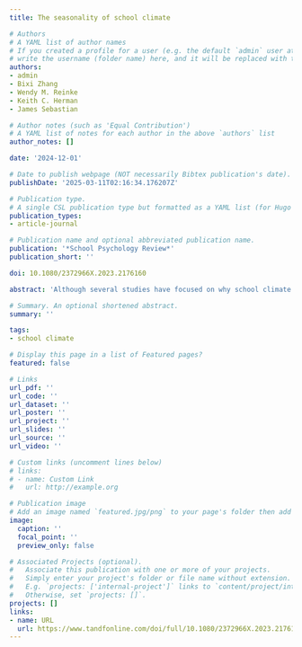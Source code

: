 ```yaml
---
title: The seasonality of school climate

# Authors
# A YAML list of author names
# If you created a profile for a user (e.g. the default `admin` user at `content/authors/admin/`), 
# write the username (folder name) here, and it will be replaced with their full name and linked to their profile.
authors:
- admin
- Bixi Zhang
- Wendy M. Reinke
- Keith C. Herman
- James Sebastian

# Author notes (such as 'Equal Contribution')
# A YAML list of notes for each author in the above `authors` list
author_notes: []

date: '2024-12-01'

# Date to publish webpage (NOT necessarily Bibtex publication's date).
publishDate: '2025-03-11T02:16:34.176207Z'

# Publication type.
# A single CSL publication type but formatted as a YAML list (for Hugo requirements).
publication_types:
- article-journal

# Publication name and optional abbreviated publication name.
publication: '*School Psychology Review*'
publication_short: ''

doi: 10.1080/2372966X.2023.2176160

abstract: 'Although several studies have focused on why school climate is important, the timing of the collection of climate measures should be considered. This is of particular interest to schools that gauge school improvement efforts within a school year and are interested in how climate changes from the beginning to the end of the academic year. We show that there is a tendency for school-level climate measures to fluctuate in a predictable, nontrivial manner (ds = 0.25–0.47). Findings are based on data from 26 secondary schools (using over 20,000 student responses) that had school climate measures taken in fall and spring over 18 months. We show that in the fall, on average, students consistently had a more favorable outlook of the school based on five climate measures.'

# Summary. An optional shortened abstract.
summary: ''

tags: 
- school climate

# Display this page in a list of Featured pages?
featured: false

# Links
url_pdf: ''
url_code: ''
url_dataset: ''
url_poster: ''
url_project: ''
url_slides: ''
url_source: ''
url_video: ''

# Custom links (uncomment lines below)
# links:
# - name: Custom Link
#   url: http://example.org

# Publication image
# Add an image named `featured.jpg/png` to your page's folder then add a caption below.
image:
  caption: ''
  focal_point: ''
  preview_only: false

# Associated Projects (optional).
#   Associate this publication with one or more of your projects.
#   Simply enter your project's folder or file name without extension.
#   E.g. `projects: ['internal-project']` links to `content/project/internal-project/index.md`.
#   Otherwise, set `projects: []`.
projects: []
links:
- name: URL
  url: https://www.tandfonline.com/doi/full/10.1080/2372966X.2023.2176160
---
```

